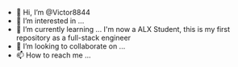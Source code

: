 - 👋 Hi, I’m @Victor8844
- 👀 I’m interested in ...
- 🌱 I’m currently learning ... I'm now a ALX Student, this is my first repository as a full-stack engineer
- 💞️ I’m looking to collaborate on ...
- 📫 How to reach me ...

<!---
Victor8844/Victor8844 is a ✨ special ✨ repository because its `README.md` (this file) appears on your GitHub profile.
You can click the Preview link to take a look at your changes.
--->
